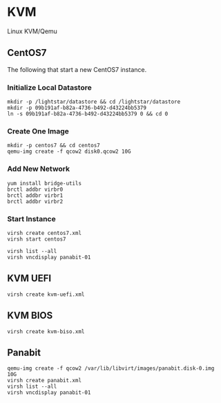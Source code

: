 # KVM

Linux KVM/Qemu

## CentOS7

The following that start a new CentOS7 instance.

### Initialize Local Datastore

    mkdir -p /lightstar/datastore && cd /lightstar/datastore
    mkdir -p 09b191af-b82a-4736-b492-d43224bb5379
    ln -s 09b191af-b82a-4736-b492-d43224bb5379 0 && cd 0
   
### Create One Image

    mkdir -p centos7 && cd centos7
    qemu-img create -f qcow2 disk0.qcow2 10G
    
### Add New Network

    yum install bridge-utils
    brctl addbr virbr0
    brctl addbr virbr1
    brctl addbr virbr2

### Start Instance 

    virsh create centos7.xml
    virsh start centos7
    
    virsh list --all
    virsh vncdisplay panabit-01
    
## KVM UEFI

    virsh create kvm-uefi.xml

## KVM BIOS

    virsh create kvm-biso.xml
   
## Panabit
 
    qemu-img create -f qcow2 /var/lib/libvirt/images/panabit.disk-0.img 10G
    virsh create panabit.xml
    virsh list --all
    virsh vncdisplay panabit-01

